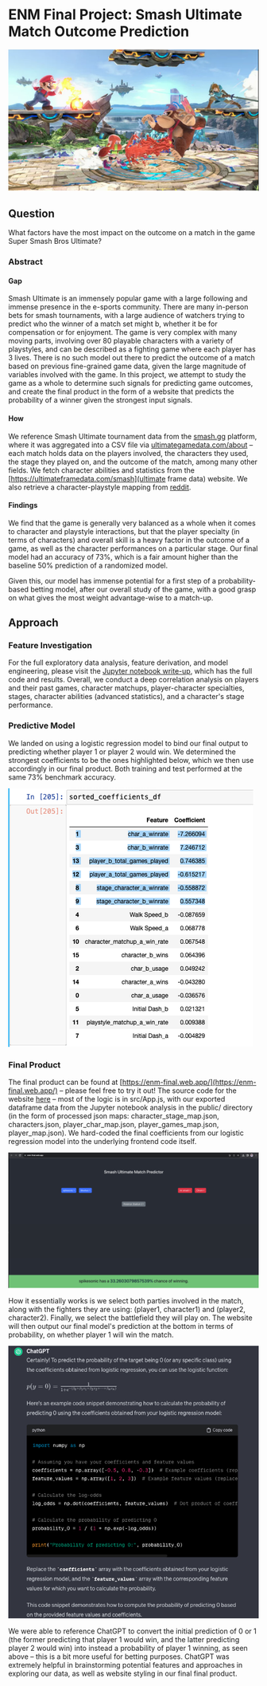 # ENM Final Project: Smash Ultimate Match Outcome Prediction

![Head](/assets/smash.png)

## Question

What factors have the most impact on the outcome on a match in the game Super Smash Bros Ultimate?

### Abstract

#### Gap

Smash Ultimate is an immensely popular game with a large following and immense presence in the e-sports community. There are many in-person bets for smash tournaments, with a large audience of watchers trying to predict who the winner of a match set might b, whether it be for compensation or for enjoyment. The game is very complex with many moving parts, involving over 80 playable characters with a variety of playstyles, and can be described as a fighting game where each player has 3 lives. There is no such model out there to predict the outcome of a match based on previous fine-grained game data, given the large magnitude of variables involved with the game. In this project, we attempt to study the game as a whole to determine such signals for predicting game outcomes, and create the final product in the form of a website that predicts the probability of a winner given the strongest input signals.

#### How

We reference Smash Ultimate tournament data from the [smash.gg](https://smash.gg/) platform, where it was aggregated into a CSV file via [ultimategamedata.com/about](https://ultimategamedata.com/about) – each match holds data on the players involved, the characters they used, the stage they played on, and the outcome of the match, among many other fields. We fetch character abilities and statistics from the [https://ultimateframedata.com/smash](ultimate frame data) website. We also retrieve a character-playstyle mapping from [reddit](https://www.reddit.com/r/coolguides/comments/qwz76v/smash_ultimate_character_archetype_tier_list/).

#### Findings

We find that the game is generally very balanced as a whole when it comes to character and playstyle interactions, but that the player specialty (in terms of characters) and overall skill is a heavy factor in the outcome of a game, as well as the character performances on a particular stage. Our final model had an accuracy of 73%, which is a fair amount higher than the baseline 50% prediction of a randomized model.

Given this, our model has immense potential for a first step of a probability-based betting model, after our overall study of the game, with a good grasp on what gives the most weight advantage-wise to a match-up.

## Approach

### Feature Investigation

For the full exploratory data analysis, feature derivation, and model engineering, please visit the [Jupyter notebook write-up](https://drive.google.com/file/d/1GaBkGPVTLT_6Sc6Vtfav_ksToTPogC8y/view?usp=sharing), which has the full code and results. Overall, we conduct a deep correlation analysis on players and their past games, character matchups, player-character specialties, stages, character abilities (advanced statistics), and a character's stage performance.

### Predictive Model

We landed on using a logistic regression model to bind our final output to predicting whether player 1 or player 2 would win. We determined the strongest coefficients to be the ones highlighted below, which we then use accordingly in our final product. Both training and test performed at the same 73% benchmark accuracy.

![Head](/assets/coefficients.png)

### Final Product

The final product can be found at [https://enm-final.web.app/](https://enm-final.web.app/) – please feel free to try it out! The source code for the website [here](https://github.com/pat-liu/enm-final) – most of the logic is in src/App.js, with our exported dataframe data from the Jupyter notebook analysis in the public/ directory (in the form of processed json maps: character_stage_map.json, characters.json, player_char_map.json, player_games_map.json, player_map.json). We hard-coded the final coefficients from our logistic regression model into the underlying frontend code itself.

![Head](/assets/website.png)

How it essentially works is we select both parties involved in the match, along with the fighters they are using: (player1, character1) and (player2, character2). Finally, we select the battlefield they will play on. The website will then output our final model's prediction at the bottom in terms of probability, on whether player 1 will win the match.

![Head](/assets/chat.png)

We were able to reference ChatGPT to convert the initial prediction of 0 or 1 (the former predicting that player 1 would win, and the latter predicting player 2 would win) into instead a probability of player 1 winning, as seen above – this is a bit more useful for betting purposes. ChatGPT was extremely helpful in brainstorming potential features and approaches in exploring our data, as well as website styling in our final final product.
